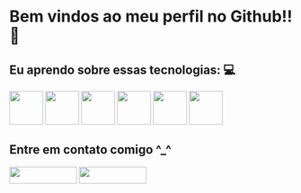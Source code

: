<h1>Bem vindos ao meu perfil no Github!! 👋</h1>


 <div>
             <h2>Eu aprendo sobre essas tecnologias: 💻</h2>

            
 <img height="60" width="60"   src="https://cdn.jsdelivr.net/gh/devicons/devicon/icons/csharp/csharp-original.svg" />
 <img height="60" width="60" src="https://cdn.jsdelivr.net/gh/devicons/devicon/icons/java/java-original-wordmark.svg" />
 <img height="60" width="60" src="https://cdn.jsdelivr.net/gh/devicons/devicon/icons/spring/spring-original-wordmark.svg" />
 <img height="60" width="60" src="https://cdn.jsdelivr.net/gh/devicons/devicon/icons/javascript/javascript-original.svg" /> 
 <img height="60" width="60" src="https://cdn.jsdelivr.net/gh/devicons/devicon/icons/linux/linux-original.svg" />                  
  <img height="60" width="60" src="https://cdn.jsdelivr.net/gh/devicons/devicon/icons/postgresql/postgresql-plain-wordmark.svg" />
          
                  

                   
</div>


<div>
            <h2>Entre em contato comigo ^_^ </h2>
            
  <img height="30" width="120" src="https://img.shields.io/badge/LinkedIn-0077B5?style=for-the-badge&logo=linkedin&logoColor=white"  />
  <img height="30" width="120" src="https://img.shields.io/badge/ProtonMail-8B89CC?style=for-the-badge&logo=protonmail&logoColor=white" />
   

</div>

